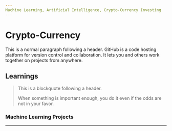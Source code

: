 ```yaml
---
Machine Learning, Artificial Intelligence, Crypto-Currency Investing
---
```





# Crypto-Currency

This is a normal paragraph following a header. GitHub is a code hosting platform for version control and collaboration. It lets you and others work together on projects from anywhere.

## Learnings

> This is a blockquote following a header.
>
> When something is important enough, you do it even if the odds are not in your favor.

### Machine Learning Projects



* * *
